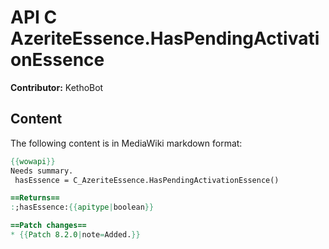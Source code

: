 # API C AzeriteEssence.HasPendingActivationEssence

**Contributor:** KethoBot

## Content

The following content is in MediaWiki markdown format:

```mediawiki
{{wowapi}}
Needs summary.
 hasEssence = C_AzeriteEssence.HasPendingActivationEssence()

==Returns==
:;hasEssence:{{apitype|boolean}}

==Patch changes==
* {{Patch 8.2.0|note=Added.}}
```